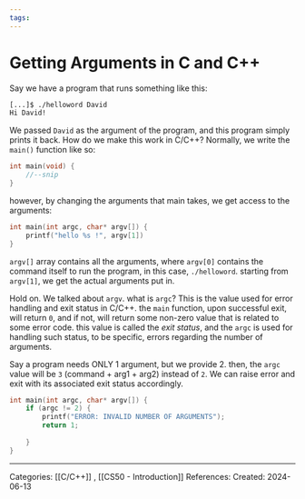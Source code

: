 ```yaml
---
tags:
---
```

# Getting Arguments in C and C++
Say we have a program that runs something like this:
```bash
[...]$ ./helloword David
Hi David!
```

We passed `David` as the argument of the program, and this program simply prints it back. How do we make this work in C/C++?
Normally, we write the `main()` function like so:
```c
int main(void) {
	//--snip
}
```
however, by changing the arguments that main takes, we get access to the arguments:
``` c
int main(int argc, char* argv[]) {
	printf("hello %s !", argv[1])
}
```
`argv[]` array contains all the arguments, where `argv[0]` contains the command itself to run the program, in this case, `./helloword`. starting from `argv[1]`, we get the actual arguments put in.

Hold on. We talked about `argv`. what is `argc`? This is the value used for error handling and exit status in C/C++. the `main` function, upon successful exit, will return `0`, and if not, will return some non-zero value that is related to some error code. this value is called the _exit status_, and the `argc` is used for handling such status, to be specific, errors regarding the number of arguments.

Say a program needs ONLY 1 argument, but we provide 2. then, the `argc` value will be `3` (command + arg1 + arg2) instead of `2`. We can raise error and exit with its associated exit status accordingly.
```c
int main(int argc, char* argv[]) {
	if (argc != 2) {
		printf("ERROR: INVALID NUMBER OF ARGUMENTS");
		return 1;
		
	}
}
```



---
Categories: [[C/C++]] , [[CS50 - Introduction]]
References:
Created: 2024-06-13
